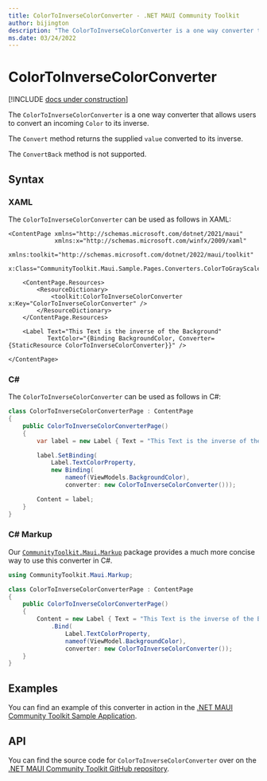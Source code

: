 ```yaml
---
title: ColorToInverseColorConverter - .NET MAUI Community Toolkit
author: bijington
description: "The ColorToInverseColorConverter is a one way converter that allows users to convert an incoming Color to its inverse."
ms.date: 03/24/2022
---
```


# ColorToInverseColorConverter

[!INCLUDE [docs under construction](../includes/preview-note.md)]

The `ColorToInverseColorConverter` is a one way converter that allows users to convert an incoming `Color` to its inverse.

The `Convert` method returns the supplied `value` converted to its inverse.

The `ConvertBack` method is not supported.

## Syntax

### XAML

The `ColorToInverseColorConverter` can be used as follows in XAML:

```xaml
<ContentPage xmlns="http://schemas.microsoft.com/dotnet/2021/maui"
             xmlns:x="http://schemas.microsoft.com/winfx/2009/xaml"
             xmlns:toolkit="http://schemas.microsoft.com/dotnet/2022/maui/toolkit"
             x:Class="CommunityToolkit.Maui.Sample.Pages.Converters.ColorToGrayScaleColorConverterPage">

    <ContentPage.Resources>
        <ResourceDictionary>
            <toolkit:ColorToInverseColorConverter x:Key="ColorToInverseColorConverter" />
        </ResourceDictionary>
    </ContentPage.Resources>

    <Label Text="This Text is the inverse of the Background"
           TextColor="{Binding BackgroundColor, Converter={StaticResource ColorToInverseColorConverter}}" />

</ContentPage>
```

### C#

The `ColorToInverseColorConverter` can be used as follows in C#:

```csharp
class ColorToInverseColorConverterPage : ContentPage
{
    public ColorToInverseColorConverterPage()
    {
        var label = new Label { Text = "This Text is the inverse of the Background" };

		label.SetBinding(
			Label.TextColorProperty,
			new Binding(
				nameof(ViewModels.BackgroundColor),
				converter: new ColorToInverseColorConverter()));

		Content = label;
    }
}
```

### C# Markup

Our [`CommunityToolkit.Maui.Markup`](../markup/markup.md) package provides a much more concise way to use this converter in C#.

```csharp
using CommunityToolkit.Maui.Markup;

class ColorToInverseColorConverterPage : ContentPage
{
    public ColorToInverseColorConverterPage()
    {
        Content = new Label { Text = "This Text is the inverse of the Background" }
            .Bind(
                Label.TextColorProperty,
                nameof(ViewModel.BackgroundColor),
                converter: new ColorToInverseColorConverter());
    }
}
```

## Examples

You can find an example of this converter in action in the [.NET MAUI Community Toolkit Sample Application](https://github.com/CommunityToolkit/Maui/blob/main/samples/CommunityToolkit.Maui.Sample/Pages/Converters/ColorsConverterPage.xaml).

## API

You can find the source code for `ColorToInverseColorConverter` over on the [.NET MAUI Community Toolkit GitHub repository](https://github.com/CommunityToolkit/Maui/blob/main/src/CommunityToolkit.Maui/Converters/ColorToColorConverters.shared.cs).
